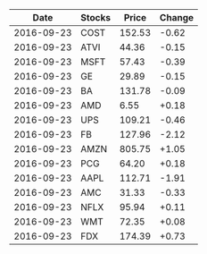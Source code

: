  | Date | Stocks | Price | Change | 
 | ---  | ---  | ---  | ---  | 
 | 2016-09-23 | COST | 152.53 | -0.62 | 
 | 2016-09-23 | ATVI | 44.36 | -0.15 | 
 | 2016-09-23 | MSFT | 57.43 | -0.39 | 
 | 2016-09-23 | GE | 29.89 | -0.15 | 
 | 2016-09-23 | BA | 131.78 | -0.09 | 
 | 2016-09-23 | AMD | 6.55 | +0.18 | 
 | 2016-09-23 | UPS | 109.21 | -0.46 | 
 | 2016-09-23 | FB | 127.96 | -2.12 | 
 | 2016-09-23 | AMZN | 805.75 | +1.05 | 
 | 2016-09-23 | PCG | 64.20 | +0.18 | 
 | 2016-09-23 | AAPL | 112.71 | -1.91 | 
 | 2016-09-23 | AMC | 31.33 | -0.33 | 
 | 2016-09-23 | NFLX | 95.94 | +0.11 | 
 | 2016-09-23 | WMT | 72.35 | +0.08 | 
 | 2016-09-23 | FDX | 174.39 | +0.73 | 
